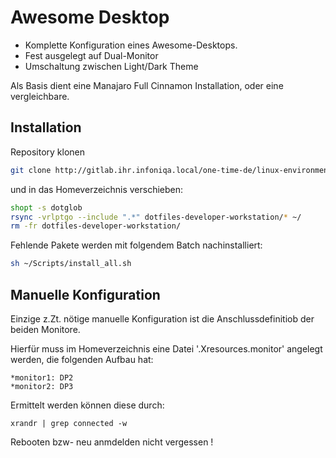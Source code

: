 # Awesome Desktop

- Komplette Konfiguration eines Awesome-Desktops.
- Fest ausgelegt auf Dual-Monitor
- Umschaltung zwischen Light/Dark Theme

Als Basis dient eine Manajaro Full Cinnamon Installation, oder eine vergleichbare.

## Installation

Repository klonen

```bash
git clone http://gitlab.ihr.infoniqa.local/one-time-de/linux-environments/dotfiles-developer-workstation.git
```

und in das Homeverzeichnis verschieben:
```bash
shopt -s dotglob
rsync -vrlptgo --include ".*" dotfiles-developer-workstation/* ~/
rm -fr dotfiles-developer-workstation/
```

Fehlende Pakete werden mit folgendem Batch nachinstalliert:

```bash
sh ~/Scripts/install_all.sh
```

## Manuelle Konfiguration

Einzige z.Zt. nötige manuelle Konfiguration ist die Anschlussdefinitiob der beiden Monitore.

Hierfür muss im Homeverzeichnis eine Datei '.Xresources.monitor' angelegt werden, die folgenden Aufbau hat:

```
*monitor1: DP2
*monitor2: DP3
```

Ermittelt werden können diese durch:

```
xrandr | grep connected -w 
```

Rebooten bzw- neu anmdelden nicht vergessen !

